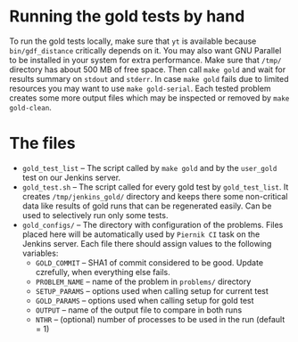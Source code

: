 # Running the gold tests by hand

To run the gold tests locally, make sure that `yt` is available because `bin/gdf_distance` critically depends on it.
You may also want GNU Parallel to be installed in your system for extra performance.
Make sure that `/tmp/` directory has about 500 MB of free space.
Then call `make gold` and wait for results summary on `stdout` and `stderr`.
In case `make gold` fails due to limited resources you may want to use `make gold-serial`.
Each tested problem creates some more output files which may be inspected or removed by `make gold-clean`.

# The files

* `gold_test_list` – The script called by `make gold` and by the `user_gold` test on our Jenkins server.
* `gold_test.sh` – The script called for every gold test by `gold_test_list`.
    It creates `/tmp/jenkins_gold/` directory and keeps there some non-critical data like results of gold runs that can be regenerated easily.
    Can be used to selectively run only some tests.
* `gold_configs/` – The directory with configuration of the problems.
    Files placed here will be automatically used by `Piernik CI` task on the Jenkins server.
    Each file there should assign values to the following variables:
    * `GOLD_COMMIT` – SHA1 of commit considered to be good. Update czrefully, when everything else fails.
    * `PROBLEM_NAME` – name of the problem in `problems/` directory
    * `SETUP_PARAMS` – options used when calling setup for current test
    * `GOLD_PARAMS` – options used when calling setup for gold test
    * `OUTPUT` – name of the output file to compare in both runs
    * `NTHR` – (optional) number of processes to be used in the run (default = 1)
